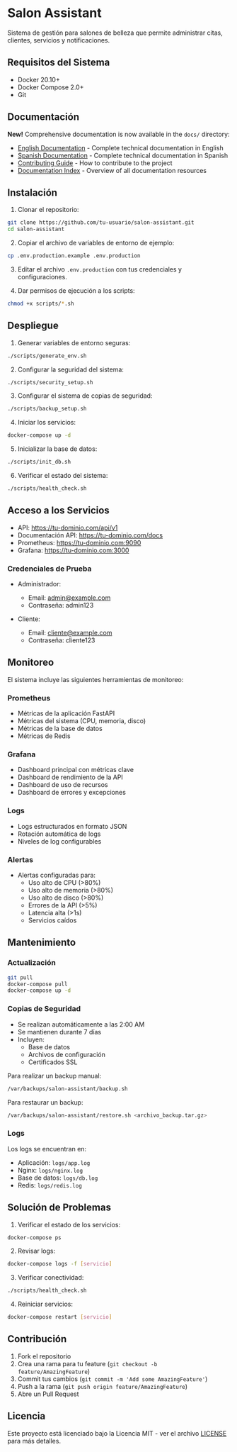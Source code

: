# Salon Assistant

Sistema de gestión para salones de belleza que permite administrar citas, clientes, servicios y notificaciones.

## Requisitos del Sistema

- Docker 20.10+
- Docker Compose 2.0+
- Git

## Documentación

**New!** Comprehensive documentation is now available in the `docs/` directory:

- [English Documentation](docs/README.md) - Complete technical documentation in English
- [Spanish Documentation](docs/DOCUMENTACION.md) - Complete technical documentation in Spanish
- [Contributing Guide](docs/CONTRIBUTING.md) - How to contribute to the project
- [Documentation Index](docs/index.md) - Overview of all documentation resources

## Instalación

1. Clonar el repositorio:
```bash
git clone https://github.com/tu-usuario/salon-assistant.git
cd salon-assistant
```

2. Copiar el archivo de variables de entorno de ejemplo:
```bash
cp .env.production.example .env.production
```

3. Editar el archivo `.env.production` con tus credenciales y configuraciones.

4. Dar permisos de ejecución a los scripts:
```bash
chmod +x scripts/*.sh
```

## Despliegue

1. Generar variables de entorno seguras:
```bash
./scripts/generate_env.sh
```

2. Configurar la seguridad del sistema:
```bash
./scripts/security_setup.sh
```

3. Configurar el sistema de copias de seguridad:
```bash
./scripts/backup_setup.sh
```

4. Iniciar los servicios:
```bash
docker-compose up -d
```

5. Inicializar la base de datos:
```bash
./scripts/init_db.sh
```

6. Verificar el estado del sistema:
```bash
./scripts/health_check.sh
```

## Acceso a los Servicios

- API: https://tu-dominio.com/api/v1
- Documentación API: https://tu-dominio.com/docs
- Prometheus: https://tu-dominio.com:9090
- Grafana: https://tu-dominio.com:3000

### Credenciales de Prueba

- Administrador:
  - Email: admin@example.com
  - Contraseña: admin123

- Cliente:
  - Email: cliente@example.com
  - Contraseña: cliente123

## Monitoreo

El sistema incluye las siguientes herramientas de monitoreo:

### Prometheus
- Métricas de la aplicación FastAPI
- Métricas del sistema (CPU, memoria, disco)
- Métricas de la base de datos
- Métricas de Redis

### Grafana
- Dashboard principal con métricas clave
- Dashboard de rendimiento de la API
- Dashboard de uso de recursos
- Dashboard de errores y excepciones

### Logs
- Logs estructurados en formato JSON
- Rotación automática de logs
- Niveles de log configurables

### Alertas
- Alertas configuradas para:
  - Uso alto de CPU (>80%)
  - Uso alto de memoria (>80%)
  - Uso alto de disco (>80%)
  - Errores de la API (>5%)
  - Latencia alta (>1s)
  - Servicios caídos

## Mantenimiento

### Actualización
```bash
git pull
docker-compose pull
docker-compose up -d
```

### Copias de Seguridad
- Se realizan automáticamente a las 2:00 AM
- Se mantienen durante 7 días
- Incluyen:
  - Base de datos
  - Archivos de configuración
  - Certificados SSL

Para realizar un backup manual:
```bash
/var/backups/salon-assistant/backup.sh
```

Para restaurar un backup:
```bash
/var/backups/salon-assistant/restore.sh <archivo_backup.tar.gz>
```

### Logs
Los logs se encuentran en:
- Aplicación: `logs/app.log`
- Nginx: `logs/nginx.log`
- Base de datos: `logs/db.log`
- Redis: `logs/redis.log`

## Solución de Problemas

1. Verificar el estado de los servicios:
```bash
docker-compose ps
```

2. Revisar logs:
```bash
docker-compose logs -f [servicio]
```

3. Verificar conectividad:
```bash
./scripts/health_check.sh
```

4. Reiniciar servicios:
```bash
docker-compose restart [servicio]
```

## Contribución

1. Fork el repositorio
2. Crea una rama para tu feature (`git checkout -b feature/AmazingFeature`)
3. Commit tus cambios (`git commit -m 'Add some AmazingFeature'`)
4. Push a la rama (`git push origin feature/AmazingFeature`)
5. Abre un Pull Request

## Licencia

Este proyecto está licenciado bajo la Licencia MIT - ver el archivo [LICENSE](LICENSE) para más detalles. 